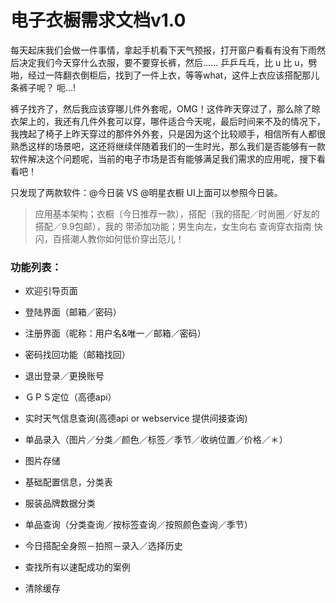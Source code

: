 # 电子衣橱需求文档v1.0
每天起床我们会做一件事情，拿起手机看下天气预报，打开窗户看看有没有下雨然后决定我们今天穿什么衣服，要不要穿长裤，然后......   乒乒乓乓，比 u 比 u，劈啪，经过一阵翻衣倒柜后，找到了一件上衣，等等what，这件上衣应该搭配那儿条裤子呢？
呃...!  

裤子找齐了，然后我应该穿哪儿件外套呢，OMG！这件昨天穿过了，那么除了晾衣架上的，我还有几件外套可以穿，哪件适合今天呢，最后时间来不及的情况下，我拽起了椅子上昨天穿过的那件外外套，只是因为这个比较顺手，相信所有人都很熟悉这样的场景吧，这还将继续伴随着我们的一生时光，那么我们是否能够有一款软件解决这个问题呢，当前的电子市场是否有能够满足我们需求的应用呢，搜下看看吧！   

只发现了两款软件：@今日装 VS @明星衣橱
UI上面可以参照今日装。

>应用基本架构；衣橱（今日推荐一款），搭配（我的搭配／时尚圈／好友的搭配／9.9包邮），我的
带添加功能；男生向左，女生向右 查询穿衣指南
               快闪，百搭潮人教你如何低价穿出范儿！

### 功能列表：

- 欢迎引导页面

- 登陆界面（邮箱／密码）

- 注册界面（昵称：用户名&唯一／邮箱／密码）

- 密码找回功能（邮箱找回）

- 退出登录／更换账号

- ＧＰＳ定位（高德api）

- 实时天气信息查询(高德api or webservice 提供间接查询)

- 单品录入（图片／分类／颜色／标签／季节／收纳位置／价格／＊）

- 图片存储

- 基础配置信息，分类表

- 服装品牌数据分类

- 单品查询（分类查询／按标签查询／按照颜色查询／季节）

- 今日搭配全身照－拍照－录入／选择历史

- 查找所有以速配成功的案例

- 清除缓存
